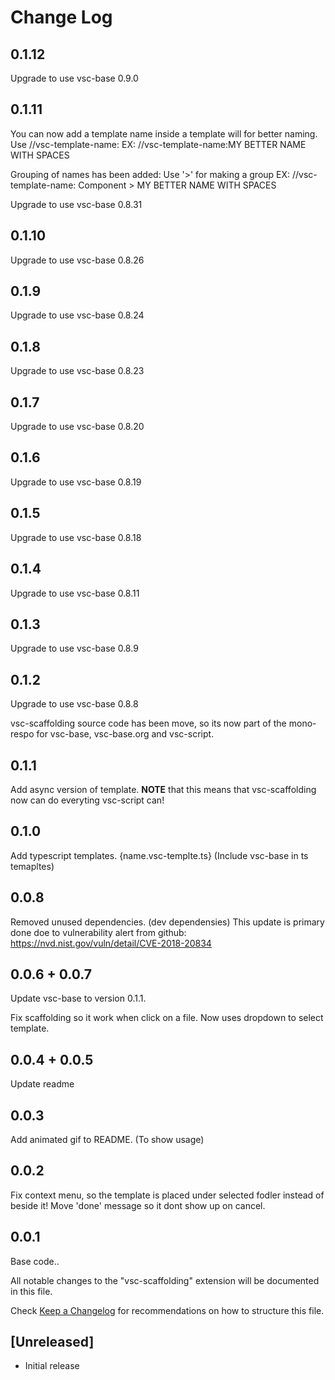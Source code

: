 # Change Log

## 0.1.12

Upgrade to use vsc-base 0.9.0

## 0.1.11

You can now add a template name inside a template will for better naming.
Use //vsc-template-name:<NAME>
EX:
//vsc-template-name:MY BETTER NAME WITH SPACES

Grouping of names has been added: Use '>' for making a group
EX:
//vsc-template-name: Component > MY BETTER NAME WITH SPACES

Upgrade to use vsc-base 0.8.31

## 0.1.10

Upgrade to use vsc-base 0.8.26

## 0.1.9

Upgrade to use vsc-base 0.8.24

## 0.1.8

Upgrade to use vsc-base 0.8.23

## 0.1.7

Upgrade to use vsc-base 0.8.20

## 0.1.6

Upgrade to use vsc-base 0.8.19

## 0.1.5

Upgrade to use vsc-base 0.8.18

## 0.1.4

Upgrade to use vsc-base 0.8.11

## 0.1.3

Upgrade to use vsc-base 0.8.9

## 0.1.2

Upgrade to use vsc-base 0.8.8

vsc-scaffolding source code has been move, so its now part of the mono-respo for vsc-base, vsc-base.org and vsc-script.

## 0.1.1

Add async version of template.
**NOTE** that this means that vsc-scaffolding now can do everyting vsc-script can!

## 0.1.0

Add typescript templates. {name.vsc-templte.ts}
(Include vsc-base in ts temapltes)

## 0.0.8

Removed unused dependencies. (dev dependensies)
This update is primary done doe to vulnerability alert from github:
https://nvd.nist.gov/vuln/detail/CVE-2018-20834

## 0.0.6 + 0.0.7

Update vsc-base to version 0.1.1.

Fix scaffolding so it work when click on a file.
Now uses dropdown to select template.

## 0.0.4 + 0.0.5

Update readme

## 0.0.3

Add animated gif to README. (To show usage)

## 0.0.2

Fix context menu, so the template is placed under selected fodler instead of beside it!
Move 'done' message so it dont show up on cancel.

## 0.0.1

Base code..

All notable changes to the "vsc-scaffolding" extension will be documented in this file.

Check [Keep a Changelog](http://keepachangelog.com/) for recommendations on how to structure this file.

## [Unreleased]

-  Initial release
